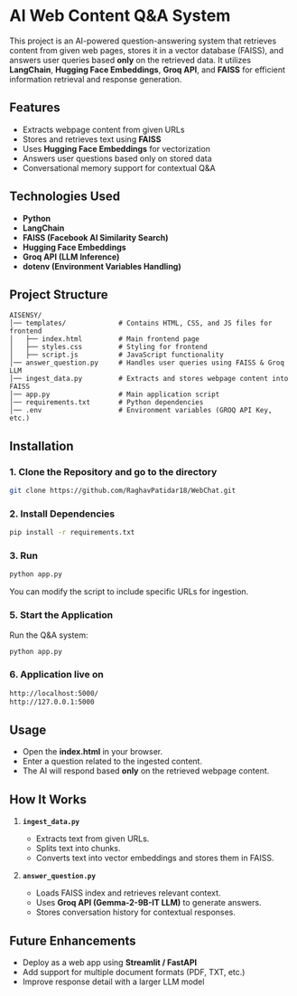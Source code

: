 # AI Web Content Q&A System

This project is an AI-powered question-answering system that retrieves content from given web pages, stores it in a vector database (FAISS), and answers user queries based **only** on the retrieved data. It utilizes **LangChain**, **Hugging Face Embeddings**, **Groq API**, and **FAISS** for efficient information retrieval and response generation.

## Features
- Extracts webpage content from given URLs
- Stores and retrieves text using **FAISS**
- Uses **Hugging Face Embeddings** for vectorization
- Answers user questions based only on stored data
- Conversational memory support for contextual Q&A

## Technologies Used
- **Python**
- **LangChain**
- **FAISS (Facebook AI Similarity Search)**
- **Hugging Face Embeddings**
- **Groq API (LLM Inference)**
- **dotenv (Environment Variables Handling)**

## Project Structure
```
AISENSY/
│── templates/             # Contains HTML, CSS, and JS files for frontend
│   ├── index.html         # Main frontend page
│   ├── styles.css         # Styling for frontend
│   ├── script.js          # JavaScript functionality
│── answer_question.py     # Handles user queries using FAISS & Groq LLM
│── ingest_data.py         # Extracts and stores webpage content into FAISS
│── app.py                 # Main application script
│── requirements.txt       # Python dependencies
│── .env                   # Environment variables (GROQ API Key, etc.)
```

## Installation

### 1. Clone the Repository and go to the directory
```sh
git clone https://github.com/RaghavPatidar18/WebChat.git
```

### 2. Install Dependencies
```sh
pip install -r requirements.txt
```

### 3. Run
```sh
python app.py
```

You can modify the script to include specific URLs for ingestion.

### 5. Start the Application
Run the Q&A system:
```sh
python app.py
```

### 6. Application live on
```sh
http://localhost:5000/
http://127.0.0.1:5000
```

## Usage
- Open the **index.html** in your browser.
- Enter a question related to the ingested content.
- The AI will respond based **only** on the retrieved webpage content.

## How It Works
1. **`ingest_data.py`**
   - Extracts text from given URLs.
   - Splits text into chunks.
   - Converts text into vector embeddings and stores them in FAISS.

2. **`answer_question.py`**
   - Loads FAISS index and retrieves relevant context.
   - Uses **Groq API (Gemma-2-9B-IT LLM)** to generate answers.
   - Stores conversation history for contextual responses.

## Future Enhancements
- Deploy as a web app using **Streamlit / FastAPI**
- Add support for multiple document formats (PDF, TXT, etc.)
- Improve response detail with a larger LLM model


